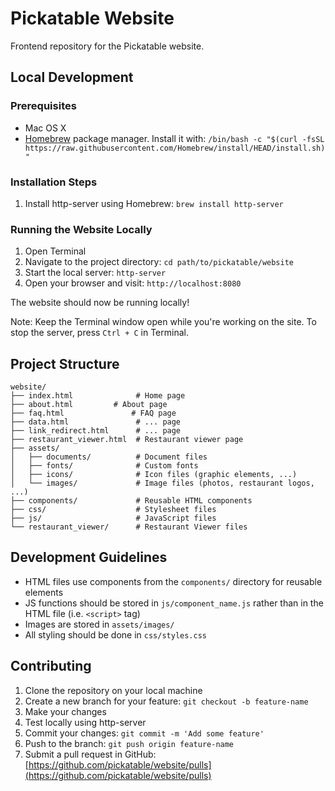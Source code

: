 # Pickatable Website

Frontend repository for the Pickatable website.

## Local Development

### Prerequisites
- Mac OS X
- [Homebrew](https://brew.sh/) package manager. Install it with: `/bin/bash -c "$(curl -fsSL https://raw.githubusercontent.com/Homebrew/install/HEAD/install.sh)"`

### Installation Steps
1. Install http-server using Homebrew: `brew install http-server`

### Running the Website Locally
1. Open Terminal
2. Navigate to the project directory: `cd path/to/pickatable/website`
3. Start the local server: `http-server`
4. Open your browser and visit: `http://localhost:8080`

The website should now be running locally! 

Note: Keep the Terminal window open while you're working on the site. To stop the server, press `Ctrl + C` in Terminal.

## Project Structure
```
website/
├── index.html              # Home page
├── about.html         # About page
├── faq.html               # FAQ page
├── data.html               # ... page
├── link_redirect.html      # ... page
├── restaurant_viewer.html  # Restaurant viewer page
├── assets/
│   ├── documents/          # Document files
│   ├── fonts/              # Custom fonts
│   ├── icons/              # Icon files (graphic elements, ...)
│   └── images/             # Image files (photos, restaurant logos, ...)
├── components/             # Reusable HTML components
├── css/                    # Stylesheet files
├── js/                     # JavaScript files
└── restaurant_viewer/      # Restaurant Viewer files
```

## Development Guidelines
- HTML files use components from the `components/` directory for reusable elements
- JS functions should be stored in `js/component_name.js` rather than in the HTML file (i.e. `<script>` tag)
- Images are stored in `assets/images/`
- All styling should be done in `css/styles.css`

## Contributing
1. Clone the repository on your local machine
2. Create a new branch for your feature: `git checkout -b feature-name`
3. Make your changes
4. Test locally using http-server
5. Commit your changes: `git commit -m 'Add some feature'`
6. Push to the branch: `git push origin feature-name`
7. Submit a pull request in GitHub: [https://github.com/pickatable/website/pulls](https://github.com/pickatable/website/pulls)
